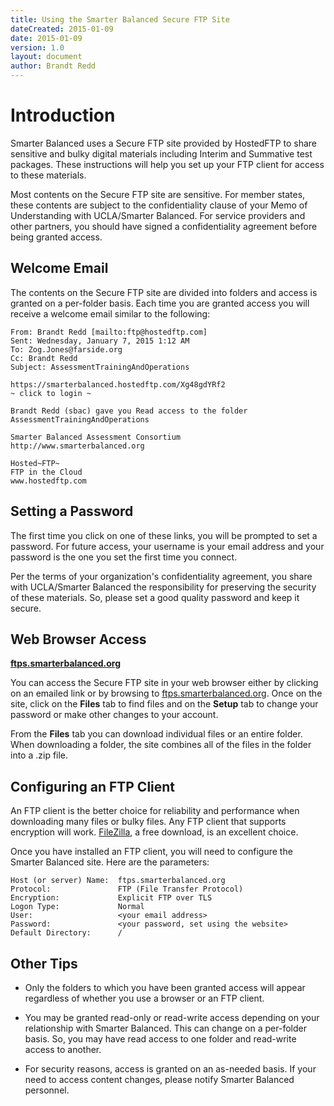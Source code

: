 ```yaml
---
title: Using the Smarter Balanced Secure FTP Site
dateCreated: 2015-01-09
date: 2015-01-09
version: 1.0
layout: document
author: Brandt Redd
---
```

# Introduction

Smarter Balanced uses a Secure FTP site provided by HostedFTP to share sensitive and bulky digital materials including Interim and Summative test packages. These instructions will help you set up your FTP client for access to these materials.

Most contents on the Secure FTP site are sensitive. For member states, these contents are subject to the confidentiality clause of your Memo of Understanding with UCLA/Smarter Balanced. For service providers and other partners, you should have signed a confidentiality agreement before being granted access.

## Welcome Email
The contents on the Secure FTP site are divided into folders and access is granted on a per-folder basis. Each time you are granted access you will receive a welcome email similar to the following:

    From: Brandt Redd [mailto:ftp@hostedftp.com] 
    Sent: Wednesday, January 7, 2015 1:12 AM
    To: Zog.Jones@farside.org
    Cc: Brandt Redd
    Subject: AssessmentTrainingAndOperations
    
    https://smarterbalanced.hostedftp.com/Xg48gdYRf2
    ~ click to login ~
    
    Brandt Redd (sbac) gave you Read access to the folder 
    AssessmentTrainingAndOperations
    
    Smarter Balanced Assessment Consortium
    http://www.smarterbalanced.org
    
    Hosted~FTP~
    FTP in the Cloud
    www.hostedftp.com

## Setting a Password
The first time you click on one of these links, you will be prompted to set a password. For future access, your username is your email address and your password is the one you set the first time you connect.

Per the terms of your organization's confidentiality agreement, you share with UCLA/Smarter Balanced the responsibility for preserving the security of these materials. So, please set a good quality password and keep it secure.

## Web Browser Access

**[ftps.smarterbalanced.org](http://ftps.smarterbalanced.org)**

You can access the Secure FTP site in your web browser either by clicking on an emailed link or by browsing to [ftps.smarterbalanced.org](http://ftps.smarterbalanced.org). Once on the site, click on the **Files** tab to find files and on the **Setup** tab to change your password or make other changes to your account.

From the **Files** tab you can download individual files or an entire folder. When downloading a folder, the site combines all of the files in the folder into a .zip file. 

## Configuring an FTP Client

An FTP client is the better choice for reliability and performance when downloading many files or bulky files. Any FTP client that supports encryption will work. [FileZilla](https://filezilla-project.org/), a free download, is an excellent choice.

Once you have installed an FTP client, you will need to configure the Smarter Balanced site. Here are the parameters:

    Host (or server) Name:  ftps.smarterbalanced.org
    Protocol:               FTP (File Transfer Protocol)
    Encryption:             Explicit FTP over TLS
    Logon Type:             Normal
    User:                   <your email address>
    Password:               <your password, set using the website>
    Default Directory:      /

## Other Tips
* Only the folders to which you have been granted access will appear regardless of whether you use a browser or an FTP client.

* You may be granted read-only or read-write access depending on your relationship with Smarter Balanced. This can change on a per-folder basis. So, you may have read access to one folder and read-write access to another.

* For security reasons, access is granted on an as-needed basis. If your need to access content changes, please notify Smarter Balanced personnel.

